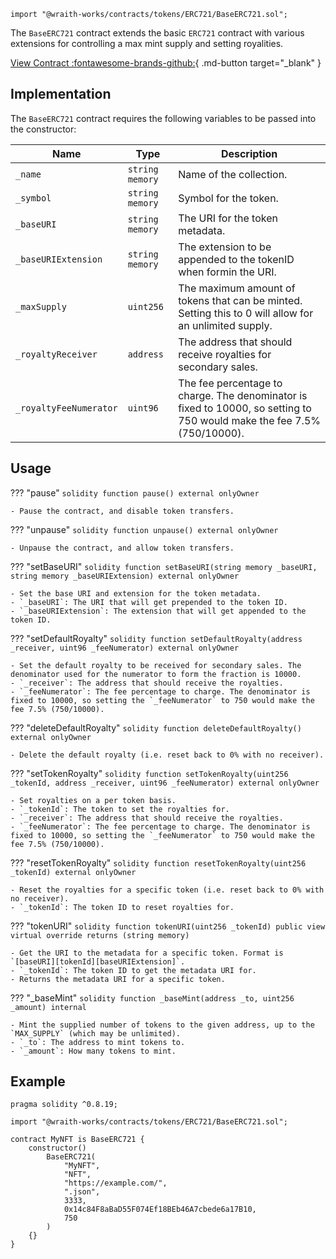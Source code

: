 ```solidity
import "@wraith-works/contracts/tokens/ERC721/BaseERC721.sol";
```

The `BaseERC721` contract extends the basic `ERC721` contract with various extensions for controlling a max mint supply and setting royalities.

[View Contract :fontawesome-brands-github:](https://github.com/Wraith-Works/wraith-works-contracts/blob/main/contracts/tokens/ERC721/BaseERC721.sol){ .md-button target="_blank" }

## Implementation

The `BaseERC721` contract requires the following variables to be passed into the constructor:

| Name                   | Type            | Description                                                                                                             |
|------------------------|-----------------|-------------------------------------------------------------------------------------------------------------------------|
| `_name`                | `string memory` | Name of the collection.                                                                                                 |
| `_symbol`              | `string memory` | Symbol for the token.                                                                                                   |
| `_baseURI`             | `string memory` | The URI for the token metadata.                                                                                         |
| `_baseURIExtension`    | `string memory` | The extension to be appended to the tokenID when formin the URI.                                                        |
| `_maxSupply`           | `uint256`       | The maximum amount of tokens that can be minted. Setting this to 0 will allow for an unlimited supply.                  |
| `_royaltyReceiver`     | `address`       | The address that should receive royalties for secondary sales.                                                          |
| `_royaltyFeeNumerator` | `uint96`        | The fee percentage to charge. The denominator is fixed to 10000, so setting to 750 would make the fee 7.5% (750/10000). |

## Usage

??? "pause"
    ```solidity
    function pause() external onlyOwner
    ```

    - Pause the contract, and disable token transfers.

??? "unpause"
    ```solidity
    function unpause() external onlyOwner
    ```

    - Unpause the contract, and allow token transfers.

??? "setBaseURI"
    ```solidity
    function setBaseURI(string memory _baseURI, string memory _baseURIExtension) external onlyOwner
    ```

    - Set the base URI and extension for the token metadata.
    - `_baseURI`: The URI that will get prepended to the token ID.
    - `_baseURIExtension`: The extension that will get appended to the token ID.

??? "setDefaultRoyalty"
    ```solidity
    function setDefaultRoyalty(address _receiver, uint96 _feeNumerator) external onlyOwner
    ```

    - Set the default royalty to be received for secondary sales. The denominator used for the numerator to form the fraction is 10000.
    - `_receiver`: The address that should receive the royalties.
    - `_feeNumerator`: The fee percentage to charge. The denominator is fixed to 10000, so setting the `_feeNumerator` to 750 would make the fee 7.5% (750/10000).

??? "deleteDefaultRoyalty"
    ```solidity
    function deleteDefaultRoyalty() external onlyOwner
    ```

    - Delete the default royalty (i.e. reset back to 0% with no receiver).

??? "setTokenRoyalty"
    ```solidity
    function setTokenRoyalty(uint256 _tokenId, address _receiver, uint96 _feeNumerator) external onlyOwner
    ```

    - Set royalties on a per token basis.
    - `_tokenId`: The token to set the royalties for.
    - `_receiver`: The address that should receive the royalties.
    - `_feeNumerator`: The fee percentage to charge. The denominator is fixed to 10000, so setting the `_feeNumerator` to 750 would make the fee 7.5% (750/10000).

??? "resetTokenRoyalty"
    ```solidity
    function resetTokenRoyalty(uint256 _tokenId) external onlyOwner
    ```

    - Reset the royalties for a specific token (i.e. reset back to 0% with no receiver).
    - `_tokenId`: The token ID to reset royalties for.

??? "tokenURI"
    ```solidity
    function tokenURI(uint256 _tokenId) public view virtual override returns (string memory)
    ```

    - Get the URI to the metadata for a specific token. Format is `[baseURI][tokenId][baseURIExtension]`.
    - `_tokenId`: The token ID to get the metadata URI for.
    - Returns the metadata URI for a specific token.

??? "_baseMint"
    ```solidity
    function _baseMint(address _to, uint256 _amount) internal
    ```

    - Mint the supplied number of tokens to the given address, up to the `MAX_SUPPLY` (which may be unlimited).
    - `_to`: The address to mint tokens to.
    - `_amount`: How many tokens to mint.

## Example

```solidity
pragma solidity ^0.8.19;

import "@wraith-works/contracts/tokens/ERC721/BaseERC721.sol";

contract MyNFT is BaseERC721 {
    constructor()
        BaseERC721(
            "MyNFT",
            "NFT",
            "https://example.com/",
            ".json",
            3333,
            0x14c84F8aBaD55F074Ef18BEb46A7cbede6a17B10,
            750
        )
    {}
}
```

